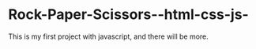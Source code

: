 # Rock-Paper-Scissors--html-css-js-
This is my first project with javascript, and there will be more.
